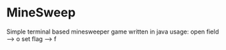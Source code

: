 # MineSweep

Simple terminal based minesweeper game written in java
usage:
open field --> o <x> <y>
set flag --> f <x> <y>
